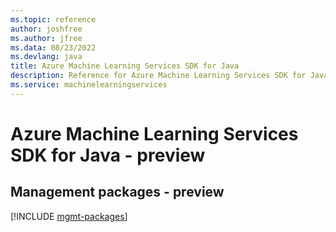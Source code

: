 ```yaml
---
ms.topic: reference
author: joshfree
ms.author: jfree
ms.data: 08/23/2022
ms.devlang: java
title: Azure Machine Learning Services SDK for Java
description: Reference for Azure Machine Learning Services SDK for Java
ms.service: machinelearningservices
---
```

# Azure Machine Learning Services SDK for Java - preview

## Management packages - preview
[!INCLUDE [mgmt-packages](machine-learning-services-mgmt-index.md)]